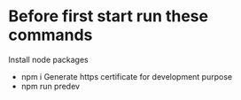 # Before first start run these commands
Install node packages
- npm i
Generate https certificate for development purpose
- npm run predev
